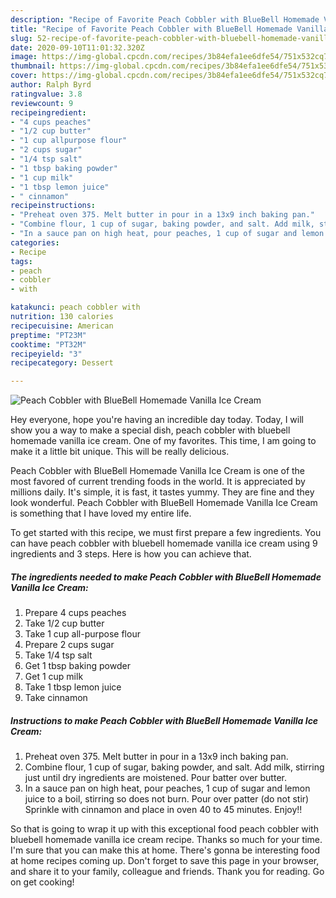 ```yaml
---
description: "Recipe of Favorite Peach Cobbler with BlueBell Homemade Vanilla Ice Cream"
title: "Recipe of Favorite Peach Cobbler with BlueBell Homemade Vanilla Ice Cream"
slug: 52-recipe-of-favorite-peach-cobbler-with-bluebell-homemade-vanilla-ice-cream
date: 2020-09-10T11:01:32.320Z
image: https://img-global.cpcdn.com/recipes/3b84efa1ee6dfe54/751x532cq70/peach-cobbler-with-bluebell-homemade-vanilla-ice-cream-recipe-main-photo.jpg
thumbnail: https://img-global.cpcdn.com/recipes/3b84efa1ee6dfe54/751x532cq70/peach-cobbler-with-bluebell-homemade-vanilla-ice-cream-recipe-main-photo.jpg
cover: https://img-global.cpcdn.com/recipes/3b84efa1ee6dfe54/751x532cq70/peach-cobbler-with-bluebell-homemade-vanilla-ice-cream-recipe-main-photo.jpg
author: Ralph Byrd
ratingvalue: 3.8
reviewcount: 9
recipeingredient:
- "4 cups peaches"
- "1/2 cup butter"
- "1 cup allpurpose flour"
- "2 cups sugar"
- "1/4 tsp salt"
- "1 tbsp baking powder"
- "1 cup milk"
- "1 tbsp lemon juice"
- " cinnamon"
recipeinstructions:
- "Preheat oven 375. Melt butter in pour in a 13x9 inch baking pan."
- "Combine flour, 1 cup of sugar, baking powder, and salt. Add milk, stirring just until dry ingredients are moistened. Pour batter over butter."
- "In a sauce pan on high heat, pour peaches, 1 cup of sugar and lemon juice to a boil, stirring so does not burn. Pour over patter (do not stir) Sprinkle with cinnamon and place in oven 40 to 45 minutes. Enjoy!!"
categories:
- Recipe
tags:
- peach
- cobbler
- with

katakunci: peach cobbler with 
nutrition: 130 calories
recipecuisine: American
preptime: "PT23M"
cooktime: "PT32M"
recipeyield: "3"
recipecategory: Dessert

---
```



![Peach Cobbler with BlueBell Homemade Vanilla Ice Cream](https://img-global.cpcdn.com/recipes/3b84efa1ee6dfe54/751x532cq70/peach-cobbler-with-bluebell-homemade-vanilla-ice-cream-recipe-main-photo.jpg)

Hey everyone, hope you're having an incredible day today. Today, I will show you a way to make a special dish, peach cobbler with bluebell homemade vanilla ice cream. One of my favorites. This time, I am going to make it a little bit unique. This will be really delicious.

Peach Cobbler with BlueBell Homemade Vanilla Ice Cream is one of the most favored of current trending foods in the world. It is appreciated by millions daily. It's simple, it is fast, it tastes yummy. They are fine and they look wonderful. Peach Cobbler with BlueBell Homemade Vanilla Ice Cream is something that I have loved my entire life.




To get started with this recipe, we must first prepare a few ingredients. You can have peach cobbler with bluebell homemade vanilla ice cream using 9 ingredients and 3 steps. Here is how you can achieve that.

##### The ingredients needed to make Peach Cobbler with BlueBell Homemade Vanilla Ice Cream:

1. Prepare 4 cups peaches
1. Take 1/2 cup butter
1. Take 1 cup all-purpose flour
1. Prepare 2 cups sugar
1. Take 1/4 tsp salt
1. Get 1 tbsp baking powder
1. Get 1 cup milk
1. Take 1 tbsp lemon juice
1. Take  cinnamon




##### Instructions to make Peach Cobbler with BlueBell Homemade Vanilla Ice Cream:

1. Preheat oven 375. Melt butter in pour in a 13x9 inch baking pan.
1. Combine flour, 1 cup of sugar, baking powder, and salt. Add milk, stirring just until dry ingredients are moistened. Pour batter over butter.
1. In a sauce pan on high heat, pour peaches, 1 cup of sugar and lemon juice to a boil, stirring so does not burn. Pour over patter (do not stir) Sprinkle with cinnamon and place in oven 40 to 45 minutes. Enjoy!!




So that is going to wrap it up with this exceptional food peach cobbler with bluebell homemade vanilla ice cream recipe. Thanks so much for your time. I'm sure that you can make this at home. There's gonna be interesting food at home recipes coming up. Don't forget to save this page in your browser, and share it to your family, colleague and friends. Thank you for reading. Go on get cooking!
